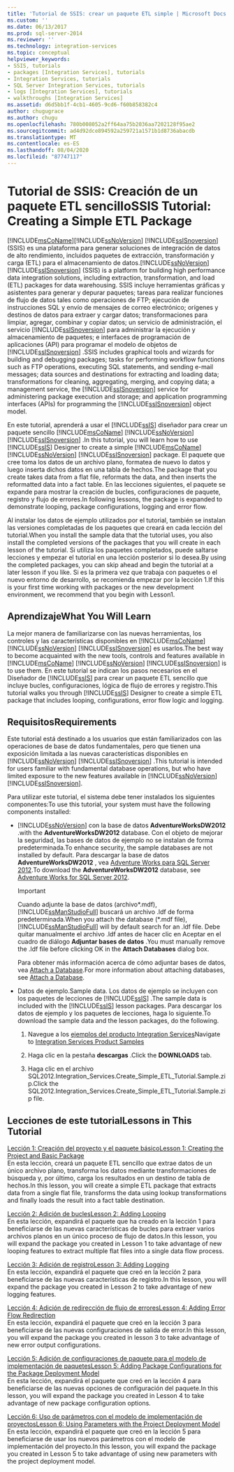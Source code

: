 ```yaml
---
title: 'Tutorial de SSIS: crear un paquete ETL simple | Microsoft Docs'
ms.custom: ''
ms.date: 06/13/2017
ms.prod: sql-server-2014
ms.reviewer: ''
ms.technology: integration-services
ms.topic: conceptual
helpviewer_keywords:
- SSIS, tutorials
- packages [Integration Services], tutorials
- Integration Services, tutorials
- SQL Server Integration Services, tutorials
- logs [Integration Services], tutorials
- walkthroughs [Integration Services]
ms.assetid: d6d5bb1f-4cb1-4605-9cd6-f60b858382c4
author: chugugrace
ms.author: chugu
ms.openlocfilehash: 780b008052a2ff64aa75b2036aa7202128f95ae2
ms.sourcegitcommit: ad4d92dce894592a259721a1571b1d8736abacdb
ms.translationtype: MT
ms.contentlocale: es-ES
ms.lasthandoff: 08/04/2020
ms.locfileid: "87747117"
---
```

# <a name="ssis-tutorial-creating-a-simple-etl-package"></a><span data-ttu-id="1da61-102">Tutorial de SSIS: Creación de un paquete ETL sencillo</span><span class="sxs-lookup"><span data-stu-id="1da61-102">SSIS Tutorial: Creating a Simple ETL Package</span></span>
  [!INCLUDE[msCoName](../includes/msconame-md.md)]<span data-ttu-id="1da61-103">[!INCLUDE[ssNoVersion](../includes/ssnoversion-md.md)] [!INCLUDE[ssISnoversion](../includes/ssisnoversion-md.md)] (SSIS) es una plataforma para generar soluciones de integración de datos de alto rendimiento, incluidos paquetes de extracción, transformación y carga (ETL) para el almacenamiento de datos.</span><span class="sxs-lookup"><span data-stu-id="1da61-103">[!INCLUDE[ssNoVersion](../includes/ssnoversion-md.md)] [!INCLUDE[ssISnoversion](../includes/ssisnoversion-md.md)] (SSIS) is a platform for building high performance data integration solutions, including extraction, transformation, and load (ETL) packages for data warehousing.</span></span> <span data-ttu-id="1da61-104">SSIS incluye herramientas gráficas y asistentes para generar y depurar paquetes; tareas para realizar funciones de flujo de datos tales como operaciones de FTP; ejecución de instrucciones SQL y envío de mensajes de correo electrónico; orígenes y destinos de datos para extraer y cargar datos; transformaciones para limpiar, agregar, combinar y copiar datos; un servicio de administración, el servicio [!INCLUDE[ssISnoversion](../includes/ssisnoversion-md.md)] para administrar la ejecución y almacenamiento de paquetes; e interfaces de programación de aplicaciones (API) para programar el modelo de objetos de [!INCLUDE[ssISnoversion](../includes/ssisnoversion-md.md)] .</span><span class="sxs-lookup"><span data-stu-id="1da61-104">SSIS includes graphical tools and wizards for building and debugging packages; tasks for performing workflow functions such as FTP operations, executing SQL statements, and sending e-mail messages; data sources and destinations for extracting and loading data; transformations for cleaning, aggregating, merging, and copying data; a management service, the [!INCLUDE[ssISnoversion](../includes/ssisnoversion-md.md)] service for administering package execution and storage; and application programming interfaces (APIs) for programming the [!INCLUDE[ssISnoversion](../includes/ssisnoversion-md.md)] object model.</span></span>  
  
 <span data-ttu-id="1da61-105">En este tutorial, aprenderá a usar el [!INCLUDE[ssIS](../includes/ssis-md.md)] diseñador para crear un paquete sencillo [!INCLUDE[msCoName](../includes/msconame-md.md)] [!INCLUDE[ssNoVersion](../includes/ssnoversion-md.md)] [!INCLUDE[ssISnoversion](../includes/ssisnoversion-md.md)] .</span><span class="sxs-lookup"><span data-stu-id="1da61-105">In this tutorial, you will learn how to use [!INCLUDE[ssIS](../includes/ssis-md.md)] Designer to create a simple [!INCLUDE[msCoName](../includes/msconame-md.md)] [!INCLUDE[ssNoVersion](../includes/ssnoversion-md.md)] [!INCLUDE[ssISnoversion](../includes/ssisnoversion-md.md)] package.</span></span> <span data-ttu-id="1da61-106">El paquete que cree toma los datos de un archivo plano, formatea de nuevo lo datos y luego inserta dichos datos en una tabla de hechos.</span><span class="sxs-lookup"><span data-stu-id="1da61-106">The package that you create takes data from a flat file, reformats the data, and then inserts the reformatted data into a fact table.</span></span> <span data-ttu-id="1da61-107">En las lecciones siguientes, el paquete se expande para mostrar la creación de bucles, configuraciones de paquete, registro y flujo de errores.</span><span class="sxs-lookup"><span data-stu-id="1da61-107">In following lessons, the package is expanded to demonstrate looping, package configurations, logging and error flow.</span></span>  
  
 <span data-ttu-id="1da61-108">Al instalar los datos de ejemplo utilizados por el tutorial, también se instalan las versiones completadas de los paquetes que creará en cada lección del tutorial.</span><span class="sxs-lookup"><span data-stu-id="1da61-108">When you install the sample data that the tutorial uses, you also install the completed versions of the packages that you will create in each lesson of the tutorial.</span></span> <span data-ttu-id="1da61-109">Si utiliza los paquetes completados, puede saltarse lecciones y empezar el tutorial en una lección posterior si lo desea.</span><span class="sxs-lookup"><span data-stu-id="1da61-109">By using the completed packages, you can skip ahead and begin the tutorial at a later lesson if you like.</span></span> <span data-ttu-id="1da61-110">Si es la primera vez que trabaja con paquetes o el nuevo entorno de desarrollo, se recomienda empezar por la lección 1.</span><span class="sxs-lookup"><span data-stu-id="1da61-110">If this is your first time working with packages or the new development environment, we recommend that you begin with Lesson1.</span></span>  
  
## <a name="what-you-will-learn"></a><span data-ttu-id="1da61-111">Aprendizaje</span><span class="sxs-lookup"><span data-stu-id="1da61-111">What You Will Learn</span></span>  
 <span data-ttu-id="1da61-112">La mejor manera de familiarizarse con las nuevas herramientas, los controles y las características disponibles en [!INCLUDE[msCoName](../includes/msconame-md.md)] [!INCLUDE[ssNoVersion](../includes/ssnoversion-md.md)] [!INCLUDE[ssISnoversion](../includes/ssisnoversion-md.md)] es usarlos.</span><span class="sxs-lookup"><span data-stu-id="1da61-112">The best way to become acquainted with the new tools, controls and features available in [!INCLUDE[msCoName](../includes/msconame-md.md)] [!INCLUDE[ssNoVersion](../includes/ssnoversion-md.md)] [!INCLUDE[ssISnoversion](../includes/ssisnoversion-md.md)] is to use them.</span></span> <span data-ttu-id="1da61-113">En este tutorial se indican los pasos necesarios en el Diseñador de [!INCLUDE[ssIS](../includes/ssis-md.md)] para crear un paquete ETL sencillo que incluye bucles, configuraciones, lógica de flujo de errores y registro.</span><span class="sxs-lookup"><span data-stu-id="1da61-113">This tutorial walks you through [!INCLUDE[ssIS](../includes/ssis-md.md)] Designer to create a simple ETL package that includes looping, configurations, error flow logic and logging.</span></span>  
  
## <a name="requirements"></a><span data-ttu-id="1da61-114">Requisitos</span><span class="sxs-lookup"><span data-stu-id="1da61-114">Requirements</span></span>  
 <span data-ttu-id="1da61-115">Este tutorial está destinado a los usuarios que están familiarizados con las operaciones de base de datos fundamentales, pero que tienen una exposición limitada a las nuevas características disponibles en [!INCLUDE[ssNoVersion](../includes/ssnoversion-md.md)] [!INCLUDE[ssISnoversion](../includes/ssisnoversion-md.md)] .</span><span class="sxs-lookup"><span data-stu-id="1da61-115">This tutorial is intended for users familiar with fundamental database operations, but who have limited exposure to the new features available in [!INCLUDE[ssNoVersion](../includes/ssnoversion-md.md)] [!INCLUDE[ssISnoversion](../includes/ssisnoversion-md.md)].</span></span>  
  
 <span data-ttu-id="1da61-116">Para utilizar este tutorial, el sistema debe tener instalados los siguientes componentes:</span><span class="sxs-lookup"><span data-stu-id="1da61-116">To use this tutorial, your system must have the following components installed:</span></span>  
  
-   [!INCLUDE[ssNoVersion](../includes/ssnoversion-md.md)] <span data-ttu-id="1da61-117">con la base de datos **AdventureWorksDW2012** .</span><span class="sxs-lookup"><span data-stu-id="1da61-117">with the **AdventureWorksDW2012** database.</span></span> <span data-ttu-id="1da61-118">Con el objeto de mejorar la seguridad, las bases de datos de ejemplo no se instalan de forma predeterminada.</span><span class="sxs-lookup"><span data-stu-id="1da61-118">To enhance security, the sample databases are not installed by default.</span></span> <span data-ttu-id="1da61-119">Para descargar la base de datos **AdventureWorksDW2012** , vea [Adventure Works para SQL Server 2012](https://go.microsoft.com/fwlink/?LinkId=275026).</span><span class="sxs-lookup"><span data-stu-id="1da61-119">To download the **AdventureWorksDW2012** database, see [Adventure Works for SQL Server 2012](https://go.microsoft.com/fwlink/?LinkId=275026).</span></span>  
  
    > [!IMPORTANT]  
    >  <span data-ttu-id="1da61-120">Cuando adjunte la base de datos (archivo\*.mdf), [!INCLUDE[ssManStudioFull](../includes/ssmanstudiofull-md.md)] buscará un archivo .ldf de forma predeterminada.</span><span class="sxs-lookup"><span data-stu-id="1da61-120">When you attach the database (\*.mdf file), [!INCLUDE[ssManStudioFull](../includes/ssmanstudiofull-md.md)] will by default search for an .ldf file.</span></span> <span data-ttu-id="1da61-121">Debe quitar manualmente el archivo .ldf antes de hacer clic en Aceptar en el cuadro de diálogo **Adjuntar bases de datos** .</span><span class="sxs-lookup"><span data-stu-id="1da61-121">You must manually remove the .ldf file before clicking OK in the **Attach Databases** dialog box.</span></span>  
    >   
    >  <span data-ttu-id="1da61-122">Para obtener más información acerca de cómo adjuntar bases de datos, vea [Attach a Database](../relational-databases/databases/attach-a-database.md).</span><span class="sxs-lookup"><span data-stu-id="1da61-122">For more information about attaching databases, see [Attach a Database](../relational-databases/databases/attach-a-database.md).</span></span>  
  
-   <span data-ttu-id="1da61-123">Datos de ejemplo.</span><span class="sxs-lookup"><span data-stu-id="1da61-123">Sample data.</span></span> <span data-ttu-id="1da61-124">Los datos de ejemplo se incluyen con los paquetes de lecciones de [!INCLUDE[ssIS](../includes/ssis-md.md)] .</span><span class="sxs-lookup"><span data-stu-id="1da61-124">The sample data is included with the [!INCLUDE[ssIS](../includes/ssis-md.md)] lesson packages.</span></span> <span data-ttu-id="1da61-125">Para descargar los datos de ejemplo y los paquetes de lecciones, haga lo siguiente.</span><span class="sxs-lookup"><span data-stu-id="1da61-125">To download the sample data and the lesson packages, do the following.</span></span>  
  
    1.  <span data-ttu-id="1da61-126">Navegue a los [ejemplos del producto Integration Services](https://go.microsoft.com/fwlink/?LinkId=275027)</span><span class="sxs-lookup"><span data-stu-id="1da61-126">Navigate to [Integration Services Product Samples](https://go.microsoft.com/fwlink/?LinkId=275027)</span></span>  
  
    2.  <span data-ttu-id="1da61-127">Haga clic en la pestaña **descargas** .</span><span class="sxs-lookup"><span data-stu-id="1da61-127">Click the **DOWNLOADS** tab.</span></span>  
  
    3.  <span data-ttu-id="1da61-128">Haga clic en el archivo SQL2012.Integration_Services.Create_Simple_ETL_Tutorial.Sample.zip.</span><span class="sxs-lookup"><span data-stu-id="1da61-128">Click the SQL2012.Integration_Services.Create_Simple_ETL_Tutorial.Sample.zip file.</span></span>  
  
## <a name="lessons-in-this-tutorial"></a><span data-ttu-id="1da61-129">Lecciones de este tutorial</span><span class="sxs-lookup"><span data-stu-id="1da61-129">Lessons in This Tutorial</span></span>  
 [<span data-ttu-id="1da61-130">Lección 1: Creación del proyecto y el paquete básico</span><span class="sxs-lookup"><span data-stu-id="1da61-130">Lesson 1: Creating the Project and Basic Package</span></span>](lesson-1-create-a-project-and-basic-package-with-ssis.md)  
 <span data-ttu-id="1da61-131">En esta lección, creará un paquete ETL sencillo que extrae datos de un único archivo plano, transforma los datos mediante transformaciones de búsqueda y, por último, carga los resultados en un destino de tabla de hechos.</span><span class="sxs-lookup"><span data-stu-id="1da61-131">In this lesson, you will create a simple ETL package that extracts data from a single flat file, transforms the data using lookup transformations and finally loads the result into a fact table destination.</span></span>  
  
 [<span data-ttu-id="1da61-132">Lección 2: Adición de bucles</span><span class="sxs-lookup"><span data-stu-id="1da61-132">Lesson 2: Adding Looping</span></span>](lesson-2-adding-looping-with-ssis.md)  
 <span data-ttu-id="1da61-133">En esta lección, expandirá el paquete que ha creado en la lección 1 para beneficiarse de las nuevas características de bucles para extraer varios archivos planos en un único proceso de flujo de datos.</span><span class="sxs-lookup"><span data-stu-id="1da61-133">In this lesson, you will expand the package you created in Lesson 1 to take advantage of new looping features to extract multiple flat files into a single data flow process.</span></span>  
  
 [<span data-ttu-id="1da61-134">Lección 3: Adición de registro</span><span class="sxs-lookup"><span data-stu-id="1da61-134">Lesson 3: Adding Logging</span></span>](lesson-3-add-logging-with-ssis.md)  
 <span data-ttu-id="1da61-135">En esta lección, expandirá el paquete que creó en la lección 2 para beneficiarse de las nuevas características de registro.</span><span class="sxs-lookup"><span data-stu-id="1da61-135">In this lesson, you will expand the package you created in Lesson 2 to take advantage of new logging features.</span></span>  
  
 [<span data-ttu-id="1da61-136">Lección 4: Adición de redirección de flujo de errores</span><span class="sxs-lookup"><span data-stu-id="1da61-136">Lesson 4: Adding Error Flow Redirection</span></span>](lesson-4-add-error-flow-redirection-with-ssis.md)  
 <span data-ttu-id="1da61-137">En esta lección, expandirá el paquete que creó en la lección 3 para beneficiarse de las nuevas configuraciones de salida de error.</span><span class="sxs-lookup"><span data-stu-id="1da61-137">In this lesson, you will expand the package you created in lesson 3 to take advantage of new error output configurations.</span></span>  
  
 [<span data-ttu-id="1da61-138">Lección 5: Adición de configuraciones de paquete para el modelo de implementación de paquetes</span><span class="sxs-lookup"><span data-stu-id="1da61-138">Lesson 5: Adding Package Configurations for the Package Deployment Model</span></span>](lesson-5-add-ssis-package-configurations-for-the-package-deployment-model.md)  
 <span data-ttu-id="1da61-139">En esta lección, expandirá el paquete que creó en la lección 4 para beneficiarse de las nuevas opciones de configuración del paquete.</span><span class="sxs-lookup"><span data-stu-id="1da61-139">In this lesson, you will expand the package you created in Lesson 4 to take advantage of new package configuration options.</span></span>  
  
 [<span data-ttu-id="1da61-140">Lección 6: Uso de parámetros con el modelo de implementación de proyectos</span><span class="sxs-lookup"><span data-stu-id="1da61-140">Lesson 6: Using Parameters with the Project Deployment Model</span></span>](lesson-6-using-parameters-with-the-project-deployment-model-in-ssis.md)  
 <span data-ttu-id="1da61-141">En esta lección, expandirá el paquete que creó en la lección 5 para beneficiarse de usar los nuevos parámetros con el modelo de implementación del proyecto.</span><span class="sxs-lookup"><span data-stu-id="1da61-141">In this lesson, you will expand the package you created in Lesson 5 to take advantage of using new parameters with the project deployment model.</span></span>  
  
  
